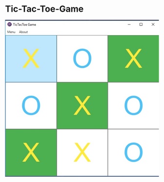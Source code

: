 # Tic-Tac-Toe-Game

![Image alt](https://github.com/bestcodefolio/Tic-Tac-Toe-Game/blob/master/img/GameImage.jpg)
